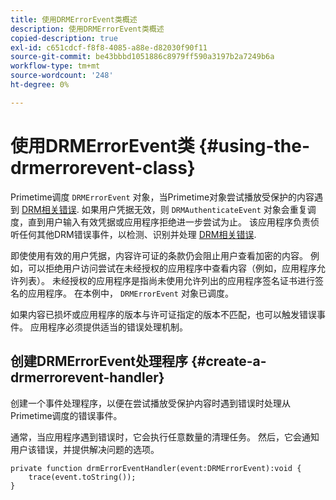 ```yaml
---
title: 使用DRMErrorEvent类概述
description: 使用DRMErrorEvent类概述
copied-description: true
exl-id: c651cdcf-f8f8-4085-a88e-d82030f90f11
source-git-commit: be43bbbd1051886c8979ff590a3197b2a7249b6a
workflow-type: tm+mt
source-wordcount: '248'
ht-degree: 0%

---
```


# 使用DRMErrorEvent类 {#using-the-drmerrorevent-class}

Primetime调度 `DRMErrorEvent` 对象，当Primetime对象尝试播放受保护的内容遇到 [DRM相关错误](https://help.adobe.com/en_US/primetime/drm/index.html#reference-DRM_Client_Error_Messages). 如果用户凭据无效，则 `DRMAuthenticateEvent` 对象会重复调度，直到用户输入有效凭据或应用程序拒绝进一步尝试为止。 该应用程序负责侦听任何其他DRM错误事件，以检测、识别并处理 [DRM相关错误](https://help.adobe.com/en_US/primetime/drm/index.html#reference-DRM_Client_Error_Messages).

即使使用有效的用户凭据，内容许可证的条款仍会阻止用户查看加密的内容。 例如，可以拒绝用户访问尝试在未经授权的应用程序中查看内容（例如，应用程序允许列表）。 未经授权的应用程序是指尚未使用允许列出的应用程序签名证书进行签名的应用程序。 在本例中， `DRMErrorEvent` 对象已调度。

如果内容已损坏或应用程序的版本与许可证指定的版本不匹配，也可以触发错误事件。 应用程序必须提供适当的错误处理机制。

## 创建DRMErrorEvent处理程序 {#create-a-drmerrorevent-handler}

创建一个事件处理程序，以便在尝试播放受保护内容时遇到错误时处理从Primetime调度的错误事件。

通常，当应用程序遇到错误时，它会执行任意数量的清理任务。 然后，它会通知用户该错误，并提供解决问题的选项。

```
private function drmErrorEventHandler(event:DRMErrorEvent):void {  
    trace(event.toString());  
} 
```

